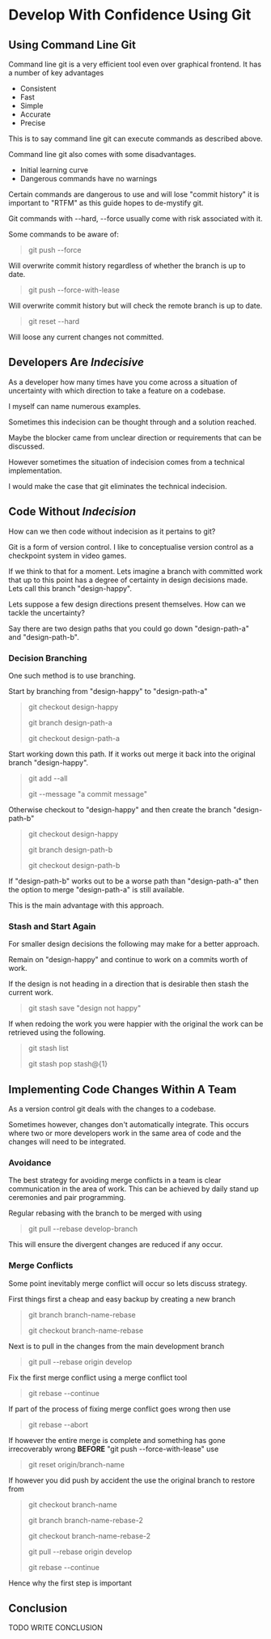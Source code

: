# Develop With Confidence Using Git

## Using Command Line Git

Command line git is a very efficient tool even over graphical frontend. It has a number of key advantages

- Consistent
- Fast
- Simple
- Accurate
- Precise

This is to say command line git can execute commands as described above.

Command line git also comes with some disadvantages.

- Initial learning curve
- Dangerous commands have no warnings

Certain commands are dangerous to use and will lose "commit history" it is important to "RTFM" as this guide hopes to de-mystify git.

Git commands with --hard, --force usually come with risk associated with it.

Some commands to be aware of:

> git push --force

Will overwrite commit history regardless of whether the branch is up to date.

> git push --force-with-lease

Will overwrite commit history but will check the remote branch is up to date.

> git reset --hard

Will loose any current changes not committed.

## Developers Are *Indecisive*

As a developer how many times have you come across a situation of uncertainty with which direction to take a feature on a codebase.

I myself can name numerous examples.

Sometimes this indecision can be thought through and a solution reached.

Maybe the blocker came from unclear direction or requirements that can be discussed.

However sometimes the situation of indecision comes from a technical implementation.

I would make the case that git eliminates the technical indecision.

## Code Without *Indecision*

How can we then code without indecision as it pertains to git?

Git is a form of version control. I like to conceptualise version control as a checkpoint system in video games.

If we think to that for a moment. Lets imagine a branch with committed work that up to this point has a degree of certainty in design decisions made. Lets call this branch "design-happy".

Lets suppose a few design directions present themselves. How can we tackle the uncertainty?

Say there are two design paths that you could go down "design-path-a" and "design-path-b".

### Decision Branching

One such method is to use branching.

Start by branching from "design-happy" to "design-path-a"

> git checkout design-happy
>
> git branch design-path-a
>
> git checkout design-path-a

Start working down this path. If it works out merge it back into the original branch "design-happy".

> git add --all
>
> git --message "a commit message"

Otherwise checkout to "design-happy" and then create the branch "design-path-b"

> git checkout design-happy
>
> git branch design-path-b
>
> git checkout design-path-b

If "design-path-b" works out to be a worse path than "design-path-a" then the option to merge "design-path-a" is still available.

This is the main advantage with this approach.

### Stash and Start Again

For smaller design decisions the following may make for a better approach.

Remain on "design-happy" and continue to work on a commits worth of work.

If the design is not heading in a direction that is desirable then stash the current work.

> git stash save "design not happy"

If when redoing the work you were happier with the original the work can be retrieved using the following.

> git stash list
>
> git stash pop stash@{1}

## Implementing Code Changes Within A Team

As a version control git deals with the changes to a codebase.

Sometimes however, changes don't automatically integrate. This occurs where two or more developers work in the same area of code and the changes will need to be integrated.

### Avoidance

The best strategy for avoiding merge conflicts in a team is clear communication in the area of work. This can be achieved by daily stand up ceremonies and pair programming.

Regular rebasing with the branch to be merged with using

> git pull --rebase develop-branch

This will ensure the divergent changes are reduced if any occur.

### Merge Conflicts

Some point inevitably merge conflict will occur so lets discuss strategy.

First things first a cheap and easy backup by creating a new branch

> git branch branch-name-rebase
>
> git checkout branch-name-rebase

Next is to pull in the changes from the main development branch

> git pull --rebase origin develop

Fix the first merge conflict using a merge conflict tool

> git rebase --continue

If part of the process of fixing merge conflict goes wrong then use

> git rebase --abort

If however the entire merge is complete and something has gone irrecoverably wrong **BEFORE** "git push --force-with-lease" use

> git reset origin/branch-name

If however you did push by accident the use the original branch to restore from

> git checkout branch-name
>
> git branch branch-name-rebase-2
>
> git checkout branch-name-rebase-2
>
> git pull --rebase origin develop
>
> git rebase --continue

Hence why the first step is important

## Conclusion

TODO WRITE CONCLUSION
